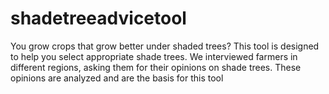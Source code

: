 # shadetreeadvicetool
You grow crops that grow better under shaded trees? This tool is designed to help you select appropriate shade trees. We interviewed farmers in different regions, asking them for their opinions on shade trees. These opinions are analyzed and are the basis for this tool
